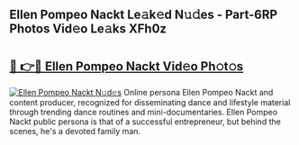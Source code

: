## Ellen Pompeo Nackt Le𝚊k𝚎d N𝚞𝚍es - Part-6RP Photos Vid𝚎o Le𝚊ks XFh0z

# <h2><a href="http://fb1iuf.evod.top/?m=Ellen+Pompeo+Nackt">🔗 👉🔴 Ellen Pompeo Nackt Vid𝚎o Ph𝚘t𝚘s</a></h2>

[![Ellen Pompeo Nackt N𝚞d𝚎s](https://i.imgur.com/8V9OHl7.gif)](http://fb1iuf.evod.top/?m=Ellen+Pompeo+Nackt)
Online persona Ellen Pompeo Nackt and content producer, recognized for disseminating dance and lifestyle material through trending dance routines and mini-documentaries. Ellen Pompeo Nackt public persona is that of a successful entrepreneur, but behind the scenes, he's a devoted family man. 
